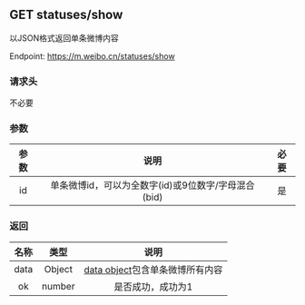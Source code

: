 ## GET statuses/show
以JSON格式返回单条微博内容

Endpoint: https://m.weibo.cn/statuses/show

### 请求头
不必要

### 参数
|参数|说明|必要|
|:--:|:--:|:--:|
|id|单条微博id，可以为全数字(id)或9位数字/字母混合(bid)|是|

### 返回
|名称|类型|说明|
|:--:|:--:|:--:|
|data|Object|[data object](https://github.com/Ninzore/weibo-api/blob/main/object/data.md)包含单条微博所有内容|
|ok|number|是否成功，成功为1|
